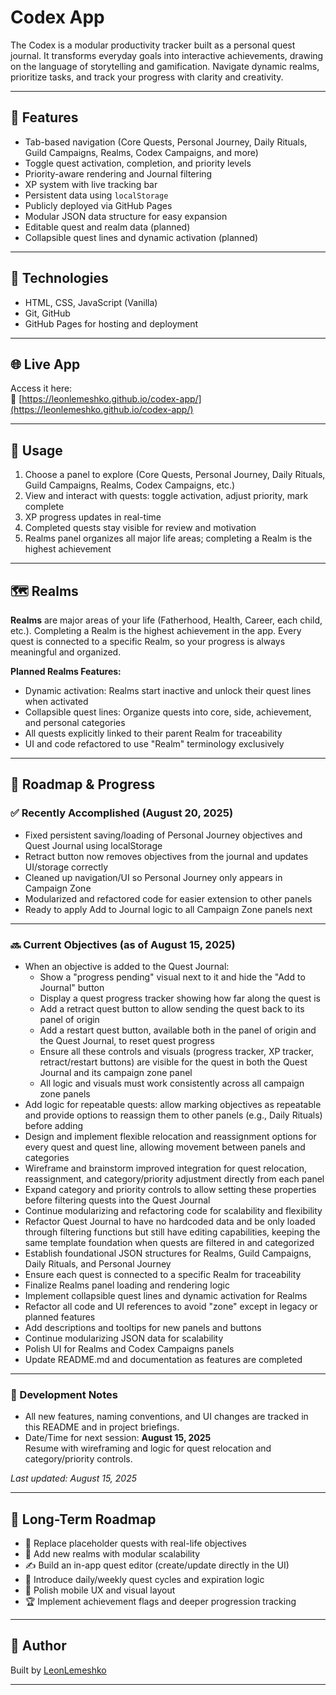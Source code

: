 # Codex App

The Codex is a modular productivity tracker built as a personal quest journal. It transforms everyday goals into interactive achievements, drawing on the language of storytelling and gamification. Navigate dynamic realms, prioritize tasks, and track your progress with clarity and creativity.

---

## 🔧 Features

- Tab-based navigation (Core Quests, Personal Journey, Daily Rituals, Guild Campaigns, Realms, Codex Campaigns, and more)
- Toggle quest activation, completion, and priority levels
- Priority-aware rendering and Journal filtering
- XP system with live tracking bar
- Persistent data using `localStorage`
- Publicly deployed via GitHub Pages
- Modular JSON data structure for easy expansion
- Editable quest and realm data (planned)
- Collapsible quest lines and dynamic activation (planned)

---

## 🚀 Technologies

- HTML, CSS, JavaScript (Vanilla)
- Git, GitHub
- GitHub Pages for hosting and deployment

---

## 🌐 Live App

Access it here:  
🔗 [https://leonlemeshko.github.io/codex-app/](https://leonlemeshko.github.io/codex-app/)

---

## 📘 Usage

1. Choose a panel to explore (Core Quests, Personal Journey, Daily Rituals, Guild Campaigns, Realms, Codex Campaigns, etc.)
2. View and interact with quests: toggle activation, adjust priority, mark complete
3. XP progress updates in real-time
4. Completed quests stay visible for review and motivation
5. Realms panel organizes all major life areas; completing a Realm is the highest achievement

---

## 🗺️ Realms

**Realms** are major areas of your life (Fatherhood, Health, Career, each child, etc.). Completing a Realm is the highest achievement in the app. Every quest is connected to a specific Realm, so your progress is always meaningful and organized.

**Planned Realms Features:**
- Dynamic activation: Realms start inactive and unlock their quest lines when activated
- Collapsible quest lines: Organize quests into core, side, achievement, and personal categories
- All quests explicitly linked to their parent Realm for traceability
- UI and code refactored to use "Realm" terminology exclusively

---

## 🧭 Roadmap & Progress

### ✅ Recently Accomplished (August 20, 2025)
- Fixed persistent saving/loading of Personal Journey objectives and Quest Journal using localStorage
- Retract button now removes objectives from the journal and updates UI/storage correctly
- Cleaned up navigation/UI so Personal Journey only appears in Campaign Zone
- Modularized and refactored code for easier extension to other panels
- Ready to apply Add to Journal logic to all Campaign Zone panels next

---

### 🔜 Current Objectives (as of August 15, 2025)
- When an objective is added to the Quest Journal:
  - Show a "progress pending" visual next to it and hide the "Add to Journal" button
  - Display a quest progress tracker showing how far along the quest is
  - Add a retract quest button to allow sending the quest back to its panel of origin
  - Add a restart quest button, available both in the panel of origin and the Quest Journal, to reset quest progress
  - Ensure all these controls and visuals (progress tracker, XP tracker, retract/restart buttons) are visible for the quest in both the Quest Journal and its campaign zone panel
  - All logic and visuals must work consistently across all campaign zone panels
- Add logic for repeatable quests: allow marking objectives as repeatable and provide options to reassign them to other panels (e.g., Daily Rituals) before adding
- Design and implement flexible relocation and reassignment options for every quest and quest line, allowing movement between panels and categories
- Wireframe and brainstorm improved integration for quest relocation, reassignment, and category/priority adjustment directly from each panel
- Expand category and priority controls to allow setting these properties before filtering quests into the Quest Journal
- Continue modularizing and refactoring code for scalability and flexibility
- Refactor Quest Journal to have no hardcoded data and be only loaded through filtering functions but still have editing capabilities, keeping the same template foundation when quests are filtered in and categorized
- Establish foundational JSON structures for Realms, Guild Campaigns, Daily Rituals, and Personal Journey
- Ensure each quest is connected to a specific Realm for traceability
- Finalize Realms panel loading and rendering logic
- Implement collapsible quest lines and dynamic activation for Realms
- Refactor all code and UI references to avoid "zone" except in legacy or planned features
- Add descriptions and tooltips for new panels and buttons
- Continue modularizing JSON data for scalability
- Polish UI for Realms and Codex Campaigns panels
- Update README.md and documentation as features are completed

---

### 📝 Development Notes

- All new features, naming conventions, and UI changes are tracked in this README and in project briefings.
- Date/Time for next session: **August 15, 2025**  
  Resume with wireframing and logic for quest relocation and category/priority controls.

_Last updated: August 15, 2025_

---

## 🧭 Long-Term Roadmap

- 🔄 Replace placeholder quests with real-life objectives
- 🧱 Add new realms with modular scalability
- ✍️ Build an in-app quest editor (create/update directly in the UI)
- 📅 Introduce daily/weekly quest cycles and expiration logic
- 📱 Polish mobile UX and visual layout
- 🏆 Implement achievement flags and deeper progression tracking

---

## 🤝 Author

Built by [LeonLemeshko](https://github.com/LeonLemeshko)

---